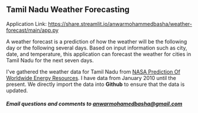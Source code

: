 ## Tamil Nadu Weather Forecasting

Application Link: https://share.streamlit.io/anwarmohammedbasha/weather-forecast/main/app.py

A weather forecast is a prediction of how the weather will be the following day or the following several days. Based on input information such as city, date, and temperature, this application can forecast the weather for cities in Tamil Nadu for the next seven days.  

I've gathered the weather data for Tamil Nadu from [NASA Prediction Of Worldwide Energy Resources](https://power.larc.nasa.gov/). I have data from January 2010 until the present. We directly import the data into **Github** to ensure that the data is updated. 

##### Email questions and comments to anwarmohamedbasha@gmail.com
